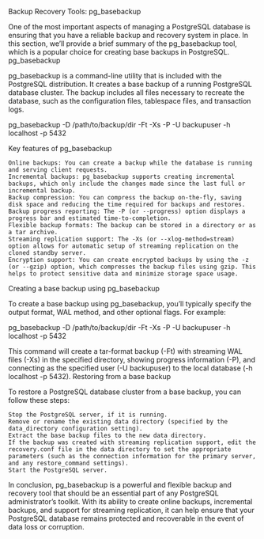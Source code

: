 Backup Recovery Tools: pg_basebackup

One of the most important aspects of managing a PostgreSQL database is ensuring that you have a reliable backup and recovery system in place. In this section, we’ll provide a brief summary of the pg_basebackup tool, which is a popular choice for creating base backups in PostgreSQL.
pg_basebackup

pg_basebackup is a command-line utility that is included with the PostgreSQL distribution. It creates a base backup of a running PostgreSQL database cluster. The backup includes all files necessary to recreate the database, such as the configuration files, tablespace files, and transaction logs.

pg_basebackup -D /path/to/backup/dir -Ft -Xs -P -U backupuser -h localhost -p 5432

Key features of pg_basebackup

    Online backups: You can create a backup while the database is running and serving client requests.
    Incremental backups: pg_basebackup supports creating incremental backups, which only include the changes made since the last full or incremental backup.
    Backup compression: You can compress the backup on-the-fly, saving disk space and reducing the time required for backups and restores.
    Backup progress reporting: The -P (or --progress) option displays a progress bar and estimated time-to-completion.
    Flexible backup formats: The backup can be stored in a directory or as a tar archive.
    Streaming replication support: The -Xs (or --xlog-method=stream) option allows for automatic setup of streaming replication on the cloned standby server.
    Encryption support: You can create encrypted backups by using the -z (or --gzip) option, which compresses the backup files using gzip. This helps to protect sensitive data and minimize storage space usage.

Creating a base backup using pg_basebackup

To create a base backup using pg_basebackup, you’ll typically specify the output format, WAL method, and other optional flags. For example:

pg_basebackup -D /path/to/backup/dir -Ft -Xs -P -U backupuser -h localhost -p 5432

This command will create a tar-format backup (-Ft) with streaming WAL files (-Xs) in the specified directory, showing progress information (-P), and connecting as the specified user (-U backupuser) to the local database (-h localhost -p 5432).
Restoring from a base backup

To restore a PostgreSQL database cluster from a base backup, you can follow these steps:

    Stop the PostgreSQL server, if it is running.
    Remove or rename the existing data directory (specified by the data_directory configuration setting).
    Extract the base backup files to the new data directory.
    If the backup was created with streaming replication support, edit the recovery.conf file in the data directory to set the appropriate parameters (such as the connection information for the primary server, and any restore_command settings).
    Start the PostgreSQL server.

In conclusion, pg_basebackup is a powerful and flexible backup and recovery tool that should be an essential part of any PostgreSQL administrator’s toolkit. With its ability to create online backups, incremental backups, and support for streaming replication, it can help ensure that your PostgreSQL database remains protected and recoverable in the event of data loss or corruption.